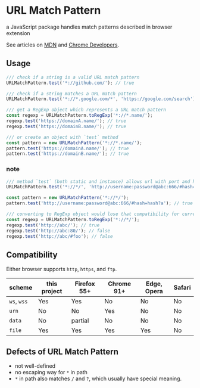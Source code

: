 # URL Match Pattern

a JavaScript package handles match patterns described in browser extension

See articles on [MDN](https://developer.mozilla.org/en-US/docs/Mozilla/Add-ons/WebExtensions/Match_patterns) and [Chrome Developers](https://developer.chrome.com/docs/extensions/mv3/match_patterns/).


## Usage

```javascript
/// check if a string is a valid URL match pattern
URLMatchPattern.test('*://github.com/'); // true

/// check if a string matches a URL match pattern
URLMatchPattern.test('*://*.google.com/*', 'https://google.com/search'); // true

/// get a RegExp object which represents a URL match pattern
const regexp = URLMatchPattern.toRegExp('*://*.name/');
regexp.test('https://domainA.name/'); // true
regexp.test('https://domainB.name/'); // true

/// or create an object with `test` method
const pattern = new URLMatchPattern('*://*.name/');
pattern.test('https://domainA.name/'); // true
pattern.test('https://domainB.name/'); // true
```


### note

```javascript
/// method `test` (both static and instance) allows url with port and hash
URLMatchPattern.test('*://*/', 'http://username:password@abc:666/#hash=hash?a'); // true

const pattern = new URLMatchPattern('*://*/');
pattern.test('http://username:password@abc:666/#hash=hash?a'); // true

/// converting to RegExp object would lose that compatibility for current version
const regexp = URLMatchPattern.toRegExp('*://*/');
regexp.test('http://abc/'); // true
regexp.test('http://abc:80/'); // false
regexp.test('http://abc/#foo'); // false
```


## Compatibility

Either browser supports `http`, `https`, and `ftp`.

scheme          | this project | Firefox 55+ | Chrome 91+ | Edge, Opera | Safari
----------------|--------------|-------------|------------|-------------|------
`ws`, `wss`     | Yes          | Yes         | No         | No          | No
`urn`           | No           | No          | Yes        | No          | No
`data`          | No           | partial     | No         | No          | No
`file`          | Yes          | Yes         | Yes        | Yes         | No


## Defects of URL Match Pattern

* not well-defined
* no escaping way for `*` in path
* `*` in path also matches `/` and `?`, which usually have special meaning.
